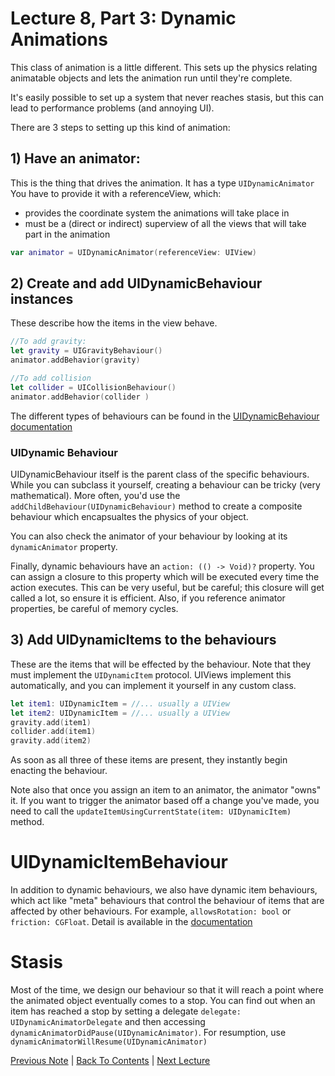 # Lecture 8, Part 3: Dynamic Animations

This class of animation is a little different. This sets up the physics relating animatable objects and lets the animation run until they're complete.

It's easily possible to set up a system that never reaches stasis, but this can lead to performance problems (and annoying UI).

There are 3 steps to setting up this kind of animation:

## 1) Have an animator:
  
  This is the thing that drives the animation. It has a type `UIDynamicAnimator` You have to provide it with a referenceView, which:
* provides the coordinate system the animations will take place in
* must be a (direct or indirect) superview of all the views that will take part in the animation 

```Swift
var animator = UIDynamicAnimator(referenceView: UIView)
```

## 2) Create and add UIDynamicBehaviour instances

These describe how the items in the view behave.

```Swift
//To add gravity:
let gravity = UIGravityBehaviour()
animator.addBehavior(gravity)

//To add collision
let collider = UICollisionBehaviour()
animator.addBehavior(collider )
```
   
The different types of behaviours can be found in the [UIDynamicBehaviour documentation](https://developer.apple.com/documentation/uikit/uidynamicbehavior)

### UIDynamic Behaviour

UIDynamicBehaviour itself is the parent class of the specific behaviours. While you can subclass it yourself, creating a behaviour can be tricky (very mathematical). More often, you'd use the `addChildBehaviour(UIDynamicBehaviour)` method to create a composite behaviour which encapsualtes the physics of your object.

You can also check the animator of your behaviour by looking at its `dynamicAnimator` property.

Finally, dynamic behaviours have an `action: (() -> Void)?` property. You can assign a closure to this property which will be executed every time the action executes. This can be very useful, but be careful; this closure will get called a lot, so ensure it is efficient. Also, if you reference animator properties, be careful of memory cycles.
   
## 3) Add UIDynamicItems to the behaviours

These are the items that will be effected by the behaviour. Note that they must implement the `UIDynamicItem` protocol. UIViews implement this automatically, and you can implement it yourself in any custom class.

```Swift
let item1: UIDynamicItem = //... usually a UIView
let item2: UIDynamicItem = //... usually a UIView
gravity.add(item1)
collider.add(item1)
gravity.add(item2)
```

As soon as all three of these items are present, they instantly begin enacting the behaviour.

Note also that once you assign an item to an animator, the animator "owns" it. If you want to trigger the animator based off a change you've made, you need to call the `updateItemUsingCurrentState(item: UIDynamicItem)` method.

# UIDynamicItemBehaviour

In addition to dynamic behaviours, we also have dynamic item behaviours, which act like "meta" behaviours that control the behaviour of items that are affected by other behaviours. For example, `allowsRotation: bool` or `friction: CGFloat`. Detail is available in the [documentation](https://developer.apple.com/documentation/uikit/uidynamicitembehavior)

# Stasis

Most of the time, we design our behaviour so that it will reach a point where the animated object eventually comes to a stop. You can find out when an item has reached a stop by setting a delegate `delegate: UIDynamicAnimatorDelegate` and then accessing `dynamicAnimatorDidPause(UIDynamicAnimator)`. For resumption, use `dynamicAnimatorWillResume(UIDynamicAnimator)`

[Previous Note](../Lecture%208%20-%20Animation/Part%202%20-%20UIView%20Transitions.md) | [Back To Contents](https://github.com/Firanus/stanford-iOS-lecture-notes) | [Next Lecture](../Lecture%209%20-%20View%20Controller%20Lifecycle%20and%20Scroll%20Views/Part%200%20-%20Intro.md)